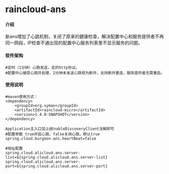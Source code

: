 # raincloud-ans

#### 介绍
 新ans增加了心跳机制，关闭了原来的健康检查，解决配置中心和服务提供者不再同一网段，IP检查不通出现的配置中心服务列表里不显示服务的问题。

#### 软件架构
    #定时（1分钟）心跳发送，走的http协议。
    #配置中心接受心跳并处理，2分钟未发送心跳视为断开，支持断开重连，服务提供者无需重启。

#### 使用说明
    #maven使用方式：
    <dependency>
        <groupId>org.syman</groupId>
        <artifactId>raincloud-micro</artifactId>
        <version>1.4.0-SNAPSHOT</version>
    </dependency>
     
    Application主入口加上@EnableDiscoveryClient注解即可
    #配置参数 true开启心跳，false关闭心跳，默认true
    spring.cloud.burgeon.ans.heartBeat=false
    
    #地址配置
    spring.cloud.alicloud.ans.server-list=${spring.cloud.alicloud.ans.server-list}
    spring.cloud.alicloud.ans.server-port=${spring.cloud.alicloud.ans.server-port}

